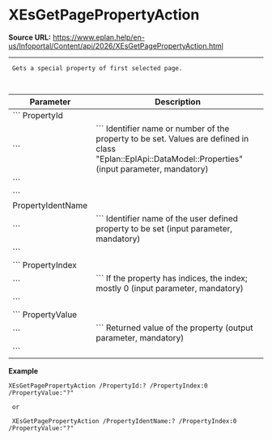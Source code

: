 # XEsGetPagePropertyAction

**Source URL:** https://www.eplan.help/en-us/Infoportal/Content/api/2026/XEsGetPagePropertyAction.html

---

```
 Gets a special property of first selected page.
 
```

  

| Parameter | Description |
| --- | --- |
| ``` PropertyId ``` | ``` Identifier name or number of the property to be set. Values are defined in class "Eplan::EplApi::DataModel::Properties" (input parameter, mandatory) ``` |
| ``` PropertyIdentName ``` | ``` Identifier name of the user defined property to be set (input parameter, mandatory) ``` |
| ``` PropertyIndex ``` | ``` If the property has indices, the index; mostly 0 (input parameter, mandatory) ``` |
| ``` PropertyValue ``` | ``` Returned value of the property (output parameter, mandatory) ``` |

**Example**

```
XEsGetPagePropertyAction /PropertyId:? /PropertyIndex:0 /PropertyValue:"?"
 or
 XEsGetPagePropertyAction /PropertyIdentName:? /PropertyIndex:0 /PropertyValue:"?"
```